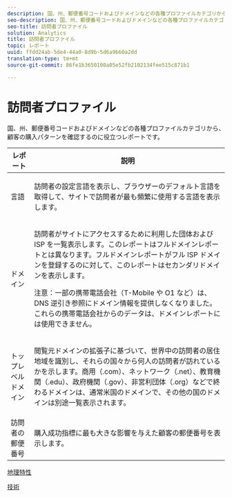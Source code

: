 ```yaml
---
description: 国、州、郵便番号コードおよびドメインなどの各種プロファイルカテゴリから、顧客の購入パターンを確認するのに役立つレポートです。
seo-description: 国、州、郵便番号コードおよびドメインなどの各種プロファイルカテゴリから、顧客の購入パターンを確認するのに役立つレポートです。
seo-title: 訪問者プロファイル
solution: Analytics
title: 訪問者プロファイル
topic: レポート
uuid: ffdd24ab-5de4-44a0-8d9b-5d6a9b60a2dd
translation-type: tm+mt
source-git-commit: 86fe1b3650100a05e52fb2102134fee515c871b1

---
```



# 訪問者プロファイル

国、州、郵便番号コードおよびドメインなどの各種プロファイルカテゴリから、顧客の購入パターンを確認するのに役立つレポートです。

<table id="table_B09EA999973A4646BF66DF5D7BEA0820"> 
 <thead> 
  <tr> 
   <th colname="col1" class="entry"> レポート </th> 
   <th colname="col2" class="entry"> 説明 </th> 
  </tr> 
 </thead>
 <tbody> 
  <tr> 
   <td colname="col1"> 言語 </td> 
   <td colname="col2"> <p> 訪問者の設定言語を表示し、ブラウザーのデフォルト言語を取得して、サイトで訪問者が最も頻繁に使用する言語を表示します。 </p> </td> 
  </tr> 
  <tr> 
   <td colname="col1"> ドメイン </td> 
   <td colname="col2"> <p> 訪問者がサイトにアクセスするために利用した団体および ISP を一覧表示します。このレポートは<span class="wintitle">フルドメイン</span>レポートとは異なります。<span class="wintitle">フルドメイン</span>レポートがフル ISP ドメインを登録するのに対して、このレポートはセカンダリドメインを表示します。 </p> <p> <p>注意：一部の携帯電話会社（T-Mobile や O1 など）は、DNS 逆引き参照にドメイン情報を提供しなくなりました。これらの携帯電話会社からのデータは、ドメインレポートには使用できません。 </p> </p> </td> 
  </tr> 
  <tr> 
   <td colname="col1"> トップレベルドメイン </td> 
   <td colname="col2"> <p> 閲覧元ドメインの拡張子に基づいて、世界中の訪問者の居住地域を識別し、それらの国々から何人の訪問者が訪れているかを示します。商用（.com）、ネットワーク（.net）、教育機関（.edu）、政府機関（.gov）、非営利団体（.org）などで終わるドメインは、通常米国のドメインで、その他の国のドメインは別途一覧表示されます。 </p> </td> 
  </tr> 
  <tr> 
   <td colname="col1"> 訪問者の郵便番号 </td> 
   <td colname="col2"> <p> 購入成功指標に最も大きな影響を与えた顧客の郵便番号を表示します。 </p> </td> 
  </tr> 
 </tbody> 
</table>

[地理特性](../../../components/c-variables/dimensionslist/reports-geosegmentation.md#concept_1B9CB209CFD94398B09C913D11648802)

[技術](../../../components/c-variables/dimensionslist/reports-technology.md#concept_BD66B540E4AE49D999289B48445A9AFE)

